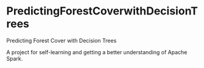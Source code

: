 # PredictingForestCoverwithDecisionTrees
Predicting Forest Cover with Decision Trees

A project for self-learning and getting a better understanding of Apache Spark.
